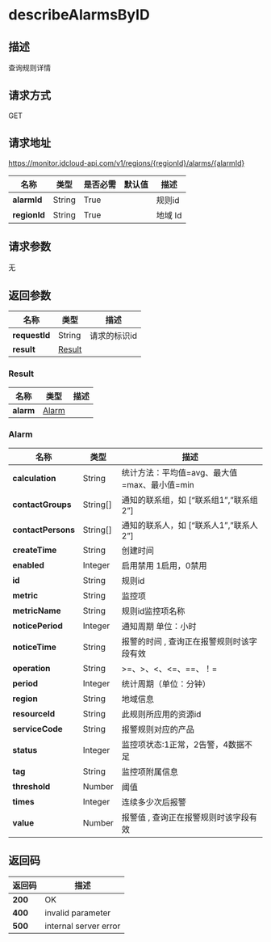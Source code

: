 # describeAlarmsByID


## 描述
查询规则详情

## 请求方式
GET

## 请求地址
https://monitor.jdcloud-api.com/v1/regions/{regionId}/alarms/{alarmId}

|名称|类型|是否必需|默认值|描述|
|---|---|---|---|---|
|**alarmId**|String|True||规则id|
|**regionId**|String|True||地域 Id|

## 请求参数
无


## 返回参数
|名称|类型|描述|
|---|---|---|
|**requestId**|String|请求的标识id|
|**result**|[Result](##Result)||


### <a name="Result">Result</a>
|名称|类型|描述|
|---|---|---|
|**alarm**|[Alarm](##Alarm)||
### <a name="Alarm">Alarm</a>
|名称|类型|描述|
|---|---|---|
|**calculation**|String|统计方法：平均值=avg、最大值=max、最小值=min|
|**contactGroups**|String[]|通知的联系组，如 [“联系组1”,”联系组2”]|
|**contactPersons**|String[]|通知的联系人，如 [“联系人1”,”联系人2”]|
|**createTime**|String|创建时间|
|**enabled**|Integer|启用禁用 1启用，0禁用|
|**id**|String|规则id|
|**metric**|String|监控项|
|**metricName**|String|规则id监控项名称|
|**noticePeriod**|Integer|通知周期 单位：小时|
|**noticeTime**|String|报警的时间  , 查询正在报警规则时该字段有效|
|**operation**|String|>=、>、<、<=、==、！=|
|**period**|Integer|统计周期（单位：分钟）|
|**region**|String|地域信息|
|**resourceId**|String|此规则所应用的资源id|
|**serviceCode**|String|报警规则对应的产品|
|**status**|Integer|监控项状态:1正常，2告警，4数据不足|
|**tag**|String|监控项附属信息|
|**threshold**|Number|阈值|
|**times**|Integer|连续多少次后报警|
|**value**|Number|报警值 , 查询正在报警规则时该字段有效|

## 返回码
|返回码|描述|
|---|---|
|**200**|OK|
|**400**|invalid parameter|
|**500**|internal server error|
